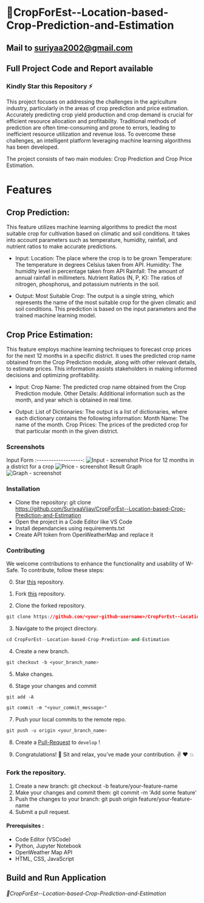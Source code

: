 # 🌾CropForEst--Location-based-Crop-Prediction-and-Estimation

## Mail to [suriyaa2002@gmail.com](mailto:suriyaa2002@gmail.com)
## Full Project Code and Report available

### Kindly Star this Repository ⚡
This project focuses on addressing the challenges in the agriculture industry, particularly in the areas of crop prediction and price estimation. Accurately predicting crop yield production and crop demand is crucial for efficient resource allocation and profitability. Traditional methods of prediction are often time-consuming and prone to errors, leading to inefficient resource utilization and revenue loss. To overcome these challenges, an intelligent platform leveraging machine learning algorithms has been developed.

The project consists of two main modules: Crop Prediction and Crop Price Estimation.


# Features
## Crop Prediction: 
This feature utilizes machine learning algorithms to predict the most suitable crop for cultivation based on climatic and soil conditions. It takes into account parameters such as temperature, humidity, rainfall, and nutrient ratios to make accurate predictions.

- Input:
Location: The place where the crop is to be grown
Temperature: The temperature in degrees Celsius taken from API.
Humidity: The humidity level in percentage taken from API
Rainfall: The amount of annual rainfall in millimeters.
Nutrient Ratios (N, P, K): The ratios of nitrogen, phosphorus, and potassium nutrients in the soil.

- Output:
Most Suitable Crop: The output is a single string, which represents the name of the most suitable crop for the given climatic and soil conditions. This prediction is based on the input parameters and the trained machine learning model.

## Crop Price Estimation: 
This feature employs machine learning techniques to forecast crop prices for the next 12 months in a specific district. It uses the predicted crop name obtained from the Crop Prediction module, along with other relevant details, to estimate prices. This information assists stakeholders in making informed decisions and optimizing profitability.

- Input:
Crop Name: The predicted crop name obtained from the Crop Prediction module.
Other Details: Additional information such as the month, and year which is obtained in real time.

- Output:
List of Dictionaries: The output is a list of dictionaries, where each dictionary contains the following information:
Month Name: The name of the month.
Crop Prices: The prices of the predicted crop for that particular month in the given district.

### Screenshots
Input Form 
:-------------------:
![Input - screenshot](https://github.com/SuriyaaVijay/CropForEst--Location-based-Crop-Prediction-and-Estimation/assets/92075531/7067569b-7a05-4c4d-9b72-489817398093)
Price for 12 months in a district for a crop
![Price - screenshot](https://github.com/SuriyaaVijay/CropForEst--Location-based-Crop-Prediction-and-Estimation/assets/92075531/ed77d42f-e7e3-4ab9-976f-e3d7f261cecb)
Result Graph 
![Graph - screenshot](https://github.com/SuriyaaVijay/CropForEst--Location-based-Crop-Prediction-and-Estimation/assets/92075531/f34840e5-c725-4e66-a990-7f192db546b0) 


### Installation
- Clone the repository: git clone https://github.com/SuriyaaVijay/CropForEst--Location-based-Crop-Prediction-and-Estimation
- Open the project in a Code Editor like VS Code
- Install dependancies using requirements.txt
- Create API token from OpenWeatherMap and replace it 

### Contributing
We welcome contributions to enhance the functionality and usability of W-Safe. To contribute, follow these steps:

0. Star <a href="https://github.com/SuriyaaVijay/CropForEst--Location-based-Crop-Prediction-and-Estimation" title="this">this</a> repository.

1. Fork <a href="https://github.com/SuriyaaVijay/CropForEst--Location-based-Crop-Prediction-and-Estimation" title="this">this</a> repository.

2. Clone the forked repository.
```css
git clone https://github.com/<your-github-username>/CropForEst--Location-based-Crop-Prediction-and-Estimation
```
  
3. Navigate to the project directory.
```py
cd CropForEst--Location-based-Crop-Prediction-and-Estimation
```

4. Create a new branch.
```css
git checkout -b <your_branch_name>
```

5. Make changes.

6. Stage your changes and commit
```css
git add -A

git commit -m "<your_commit_message>"
```

7. Push your local commits to the remote repo.
```css
git push -u origin <your_branch_name>
```

8. Create a <a href="https://docs.github.com/en/github/collaborating-with-pull-requests/proposing-changes-to-your-work-with-pull-requests/creating-a-pull-request" title="Pull Request">Pull-Request</a> to `develop` !

9. Congratulations! 🎉 Sit and relax, you've made your contribution. ✌️ ❤️ 💥


### Fork the repository.
1. Create a new branch: git checkout -b feature/your-feature-name
2. Make your changes and commit them: git commit -m 'Add some feature'
3. Push the changes to your branch: git push origin feature/your-feature-name
4. Submit a pull request.

#### Prerequisites :
- Code Editor (VSCode)
- Python, Jupyter Notebook
- OpenWeather Map API
- HTML, CSS, JavaScript

## Build and Run Application

###### 🌾CropForEst--Location-based-Crop-Prediction-and-Estimation 
